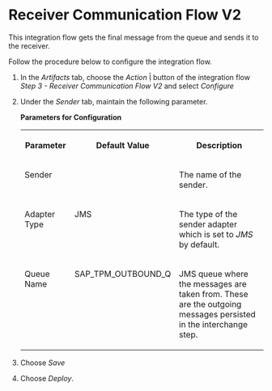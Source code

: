 <!-- loio3897dedf791143a6a862308a6ada50f2 -->

<link rel="stylesheet" type="text/css" href="../css/sap-icons.css"/>

# Receiver Communication Flow V2

This integration flow gets the final message from the queue and sends it to the receiver.

Follow the procedure below to configure the integration flow.

1.  In the *Artifacts* tab, choose the *Action* <span class="SAP-icons"></span> button of the integration flow *Step 3 - Receiver Communication Flow V2* and select *Configure*

2.  Under the *Sender* tab, maintain the following parameter.

    **Parameters for Configuration**


    <table>
    <tr>
    <th valign="top">

    Parameter


    
    </th>
    <th valign="top">

    Default Value


    
    </th>
    <th valign="top">

    Description


    
    </th>
    </tr>
    <tr>
    <td valign="top">
    
    Sender


    
    </td>
    <td valign="top">
    
     


    
    </td>
    <td valign="top">
    
    The name of the sender.


    
    </td>
    </tr>
    <tr>
    <td valign="top">
    
    Adapter Type


    
    </td>
    <td valign="top">
    
    JMS


    
    </td>
    <td valign="top">
    
    The type of the sender adapter which is set to *JMS* by default.


    
    </td>
    </tr>
    <tr>
    <td valign="top">
    
    Queue Name


    
    </td>
    <td valign="top">
    
    SAP\_TPM\_OUTBOUND\_Q


    
    </td>
    <td valign="top">
    
    JMS queue where the messages are taken from. These are the outgoing messages persisted in the interchange step.


    
    </td>
    </tr>
    </table>
    
3.  Choose *Save*
4.  Choose *Deploy*.

